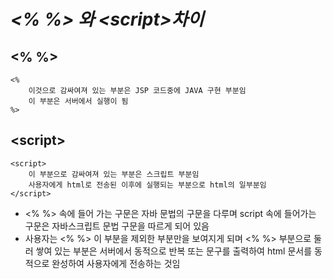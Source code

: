 # _<% %> 와 \<script\>차이_

## <% %>

```
<%
    이것으로 감싸여져 있는 부분은 JSP 코드중에 JAVA 구현 부분임
    이 부분은 서버에서 실행이 됨
%>
```

## \<script\>

```
<script>
    이 부분으로 감싸여져 있는 부분은 스크립트 부분임
    사용자에게 html로 전송된 이후에 실행되는 부분으로 html의 일부분임
</script>
```

- <% %> 속에 들어 가는 구문은 자바 문법의 구문을 다루며 script 속에 들어가는 구문은 자바스크립트 문법 구문을 따르게 되어 있음
- 사용자는 <% %> 이 부분을 제외한 부분만을 보여지게 되며 <% %> 부분으로 둘러 쌓여 있는 부분은 서버에서 동적으로 반복 또는 문구를 출력하여 html 문서를 동적으로 완성하여 사용자에게 전송하는 것임
